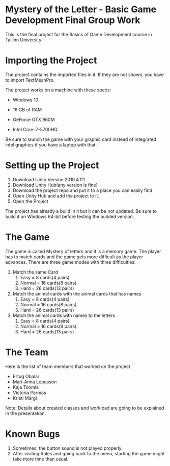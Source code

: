 # Mystery of the Letter - Basic Game Development Final Group Work
This is the final project for the Basics of Game Development course in Tallinn University.

# Importing the Project

The project contains the imported files in it. If they are not shown, you have to import TextMeshPro.

The project works on a machine with these specs:

* Windows 10

* 16 GB of RAM

* GeForce GTX 960M

* Intel Core i7-5700HQ

Be sure to launch the game with your graphic card instead of integrated intel graphics if you have a laptop with that.

# Setting up the Project

1. Download Unity Version 2019.4.1f1
2. Download Unity Hub(any version is fine)
3. Download the project repo and put it to a place you can easily find
4. Open Unity Hub and add the project to it.
5. Open the Project

The project has already a build in it but it can be not updated. Be sure to build it on Windows 64-bit before testing the builded version.

# The Game
The game is called Mystery of letters and it is a memory game. The player has to match cards and the game gets more difficult as the player advances. There are three game modes with three difficulties:
1. Match the same Card
    1. Easy = 8 cards(4 pairs)
    2. Normal = 16 cards(8 pairs)
    3. Hard = 26 cards(13 pairs)
2. Match the animal cards with the animal cards that has names
    1. Easy = 8 cards(4 pairs)
    2. Normal = 16 cards(8 pairs)
    3. Hard = 26 cards(13 pairs)
3. Match the animal cards with names to the letters
    1. Easy = 8 cards(4 pairs)
    2. Normal = 16 cards(8 pairs)
    3. Hard = 26 cards(13 pairs)
# The Team
Here is the list of team members that worked on the project
* Ertuğ Obalar
* Mari-Anna Lepasson
* Kaja Toomla
* Victoria Parmas
* Kristi Märgi

Note: Details about created classes and workload are going to be explained in the presentation.
# Known Bugs
1. Sometimes, the button sound is not played properly.
2. After visiting Rules and going back to the menu, starting the game might take more time than usual.
